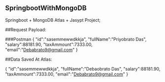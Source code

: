 ## SpringbootWithMongoDB

Springboot + MongoDB Atlas + Jasypt Project;

##Request Payload:

###Postman
{
	"id":"sasemmewwdkkja",
	"fullName":"Priyobrato Das",
	"salary":88181.90,
	"taxAmmount":7333.00,
	"email":"Debabrato9@gmail.com"
}


##Data Saved At Atlas:

{
	"id":"sasemmewwdkkja",
	"fullName":"Debaobrato Das",
	"salary":88181.90,
	"taxAmmount":7333.00,
	"email":"Debabrato9@gmail.com"
}
